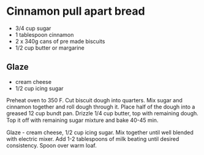 # Cinnamon pull apart bread

- 3/4 cup sugar
- 1 tablespoon cinnamon
- 2 x 340g cans of pre made biscuits
- 1/2 cup butter or margarine

## Glaze
- cream cheese
- 1/2 cup icing sugar

Preheat oven to 350 F. Cut biscuit dough into quarters. Mix sugar and cinnamon together and
roll dough through it. Place half of the dough into a greased 12 cup bundt pan. Drizzle 1/4 cup
butter, top with remaining dough. Top it oﬀ with remaining sugar mixture and bake 40-45 min.

Glaze - cream cheese, 1/2 cup icing sugar. Mix together until well blended with electric mixer.
Add 1-2 tablespoons of milk beating until desired consistency. Spoon over warm loaf.
